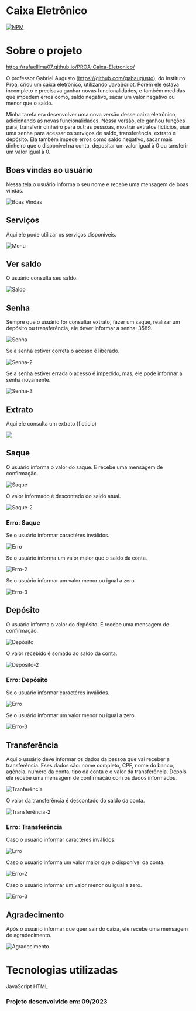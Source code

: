 # Caixa Eletrônico

[![NPM](https://img.shields.io/npm/l/react)](https://github.com/RafaelLima07/PROA-Caixa-Eletronico/blob/main/LICENSE)

# Sobre o projeto

https://rafaellima07.github.io/PROA-Caixa-Eletronico/

O professor Gabriel Augusto (https://github.com/gabaugusto), do Instituto Proa, criou um caixa eletrônico, utilizando JavaScript. Porém ele estava incompleto e precisava ganhar novas funcionalidades, e também medidas que impedem erros como, saldo negativo, sacar um valor negativo ou menor que o saldo. 

Minha tarefa era desenvolver uma nova versão desse caixa eletrônico, adicionando as novas funcionalidades. Nessa versão, ele ganhou funções para, transferir dinheiro para outras pessoas, mostrar extratos ficticios, usar uma senha para acessar os serviços de saldo, transferência, extrato e depósito. Ela também impede erros como saldo negativo, sacar mais dinheiro que o disponível na conta, depositar um valor igual à 0 ou tansferir um valor igual à 0.

## Boas vindas ao usuário
Nessa tela o usuário informa o seu nome e recebe uma mensagem de boas vindas.

![Boas Vindas](https://github.com/RafaelLima07/PROA-Caixa-Eletronico/blob/main/assets/Boas-Vindas.png)

## Serviços
Aqui ele pode utilizar os serviços disponíveis.

![Menu](https://github.com/RafaelLima07/PROA-Caixa-Eletronico/blob/main/assets/Menu.png)

## Ver saldo
O usuário consulta seu saldo. 

![Saldo](https://github.com/RafaelLima07/PROA-Caixa-Eletronico/blob/main/assets/Saldo-Atual.png)

## Senha
Sempre que o usuário for consultar extrato, fazer um saque, realizar um depósito ou transferência, ele dever informar a senha: 3589.

![Senha](https://github.com/RafaelLima07/PROA-Caixa-Eletronico/blob/main/assets/Senha.png)

Se a senha estiver correta o acesso é liberado.

![Senha-2](https://github.com/RafaelLima07/PROA-Caixa-Eletronico/blob/main/assets/Senha-2.png)

Se a senha estiver errada o acesso é impedido, mas, ele pode informar a senha novamente.

![Senha-3](https://github.com/RafaelLima07/PROA-Caixa-Eletronico/blob/main/assets/Senha-3.png)

## Extrato
Aqui ele consulta um extrato (ficticio)

![](https://github.com/RafaelLima07/PROA-Caixa-Eletronico/blob/main/assets/Extrato.png)

## Saque
O usuário informa o valor do saque. E recebe uma mensagem de confirmação.

![Saque](https://github.com/RafaelLima07/PROA-Caixa-Eletronico/blob/main/assets/Saque.png)

O valor informado é descontado do saldo atual.

![Saque-2](https://github.com/RafaelLima07/PROA-Caixa-Eletronico/blob/main/assets/Saque-2.png)

### Erro: Saque
Se o usuário informar caractéres inválidos.

![Erro](https://github.com/RafaelLima07/PROA-Caixa-Eletronico/blob/main/assets/Erro.png)

Se o usuário informa um valor maior que o saldo da conta.

![Erro-2](https://github.com/RafaelLima07/PROA-Caixa-Eletronico/blob/main/assets/Erro-2.png)

Se o usuário informar um valor menor ou igual a zero.

![Erro-3](https://github.com/RafaelLima07/PROA-Caixa-Eletronico/blob/main/assets/Erro-3.png)

## Depósito
O usuário informa o valor do depósito. E recebe uma mensagem de confirmação.

![Depósito](https://github.com/RafaelLima07/PROA-Caixa-Eletronico/blob/main/assets/Dep%C3%B3sito.png)

O valor recebido é somado ao saldo da conta.

![Depósito-2](https://github.com/RafaelLima07/PROA-Caixa-Eletronico/blob/main/assets/Dep%C3%B3sito-2.png)

### Erro: Depósito
Se o usuário informar caractéres inválidos.

![Erro](https://github.com/RafaelLima07/PROA-Caixa-Eletronico/blob/main/assets/Erro.png)

Se o usuário informar um valor menor ou igual a zero.

![Erro-3](https://github.com/RafaelLima07/PROA-Caixa-Eletronico/blob/main/assets/Erro-3.png)

## Transferência
Aqui o usuário deve informar os dados da pessoa que vai receber a transferência. Eses dados são: nome completo, CPF, nome do banco, agência, numero da conta, tipo da conta e o valor da transferência. Depois ele recebe uma mensagem de confirmação com os dados informados.

![Tranferência](https://github.com/RafaelLima07/PROA-Caixa-Eletronico/blob/main/assets/Transfer%C3%AAncia.png)

O valor da transferência é descontado do saldo da conta.

![Transferência-2](https://github.com/RafaelLima07/PROA-Caixa-Eletronico/blob/main/assets/Transfr%C3%AAncia-2.png)

### Erro: Transferência
Caso o usuário informar caractéres inválidos.

![Erro](https://github.com/RafaelLima07/PROA-Caixa-Eletronico/blob/main/assets/Erro.png)

Caso o usuário informa um valor maior que o disponível da conta.

![Erro-2](https://github.com/RafaelLima07/PROA-Caixa-Eletronico/blob/main/assets/Erro-2.png)

Caso o usuário informar um valor menor ou igual a zero.

![Erro-3](https://github.com/RafaelLima07/PROA-Caixa-Eletronico/blob/main/assets/Erro-3.png)

## Agradecimento
Após o usuário informar que quer sair do caixa, ele recebe uma mensagem de agradecimento.

![Agradecimento](https://github.com/RafaelLima07/PROA-Caixa-Eletronico/blob/main/assets/Agradecimento.png)

# Tecnologias utilizadas
JavaScript
HTML

### Projeto desenvolvido em: 09/2023
